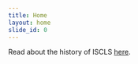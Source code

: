 ```yaml
---
title: Home
layout: home
slide_id: 0
---
```


Read about the history of ISCLS [here](/history.html).